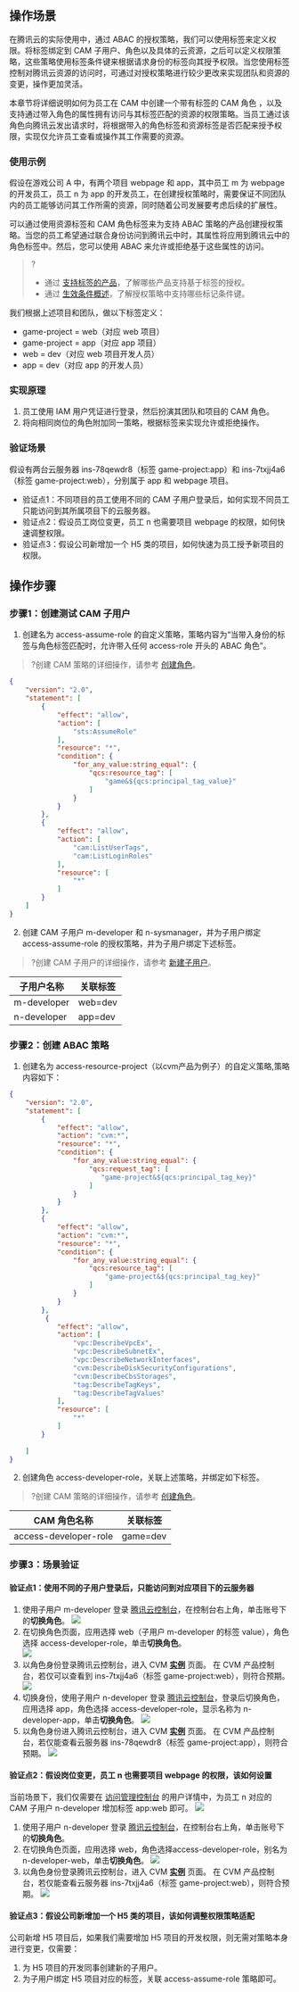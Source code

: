 ## 操作场景
在腾讯云的实际使用中，通过 ABAC 的授权策略，我们可以使用标签来定义权限。将标签绑定到 CAM 子用户、角色以及具体的云资源，之后可以定义权限策略，这些策略使用标签条件键来根据请求身份的标签向其授予权限。当您使用标签控制对腾讯云资源的访问时，可通过对授权策略进行较少更改来实现团队和资源的变更，操作更加灵活。

本章节将详细说明如何为员工在 CAM 中创建一个带有标签的 CAM 角色 ，以及支持通过带入角色的属性拥有访问与其标签匹配的资源的权限策略。当员工通过该角色向腾讯云发出请求时，将根据带入的角色标签和资源标签是否匹配来授予权限，实现仅允许员工查看或操作其工作需要的资源。

### 使用示例
假设在游戏公司 A 中，有两个项目 webpage 和 app，其中员工 m 为 webpage 的开发员工，员工 n 为 app 的开发员工，在创建授权策略时，需要保证不同团队内的员工能够访问其工作所需的资源，同时随着公司发展要考虑后续的扩展性。

可以通过使用资源标签和 CAM 角色标签来为支持 ABAC 策略的产品创建授权策略。当您的员工希望通过联合身份访问到腾讯云中时，其属性将应用到腾讯云中的角色标签中。然后，您可以使用 ABAC 来允许或拒绝基于这些属性的访问。
>?
>- 通过 [支持标签的产品](https://cloud.tencent.com/document/product/651/30727)，了解哪些产品支持基于标签的授权。
>- 通过 [生效条件概述](https://cloud.tencent.com/document/product/598/73088)，了解授权策略中支持哪些标记条件键。

我们根据上述项目和团队，做以下标签定义：
- game-project = web（对应 web 项目）
- game-project = app（对应 app 项目）
- web = dev（对应 web 项目开发人员）
- app = dev（对应 app 的开发人员）


### 实现原理
1. 员工使用 IAM 用户凭证进行登录，然后扮演其团队和项目的 CAM 角色。
2. 将向相同岗位的角色附加同一策略，根据标签来实现允许或拒绝操作。


### 验证场景
假设有两台云服务器 ins-78qewdr8（标签 game-project:app）和 ins-7txjj4a6（标签 game-project:web），分别属于 app 和 webpage 项目。
- 验证点1：不同项目的员工使用不同的 CAM 子用户登录后，如何实现不同员工只能访问到其所属项目下的云服务器。
- 验证点2：假设员工岗位变更，员工 n 也需要项目 webpage 的权限，如何快速调整权限。
- 验证点3：假设公司新增加一个 H5 类的项目，如何快速为员工授予新项目的权限。


## 操作步骤
### 步骤1：创建测试 CAM 子用户
1. 创建名为 access-assume-role 的自定义策略，策略内容为“当带入身份的标签与角色标签匹配时，允许带入任何 access-role 开头的 ABAC 角色”。
>?创建 CAM 策略的详细操作，请参考 [创建角色](https://cloud.tencent.com/document/product/598/19381)。
>
```json
{
    "version": "2.0",
    "statement": [
        {
            "effect": "allow",
            "action": [
                "sts:AssumeRole"
            ],
            "resource": "*",
            "condition": {
                "for_any_value:string_equal": {
                    "qcs:resource_tag": [
                        "game&${qcs:principal_tag_value}"
                    ]
                }
            }
        },
        {
            "effect": "allow",
            "action": [
                "cam:ListUserTags",
                "cam:ListLoginRoles"
            ],
            "resource": [
                "*"
            ]
        }
    ]
}
```

2. 创建 CAM 子用户 m-developer 和 n-sysmanager，并为子用户绑定 access-assume-role 的授权策略，并为子用户绑定下述标签。
>?创建 CAM 子用户的详细操作，请参考 [新建子用户](https://cloud.tencent.com/document/product/598/13674)。
>
<table>
<thead>
<tr>
<th>子用户名称</th>
<th>关联标签</th>
</tr>
</thead>
<tbody><tr>
<td>m-developer</td>
<td>web=dev</td>
</tr>
<tr>
<td>n-developer</td>
<td>app=dev</td>
</tr>
</tbody></table>


### 步骤2：创建 ABAC 策略
1. 创建名为 access-resource-project（以cvm产品为例子）的自定义策略,策略内容如下：
```json
{
    "version": "2.0",
    "statement": [
        {
            "effect": "allow",
            "action": "cvm:*",
            "resource": "*",
            "condition": {
                "for_any_value:string_equal": {
                    "qcs:request_tag": [
                       "game-project&${qcs:principal_tag_key}"
                    ]
                }
            }
        },
        {
            "effect": "allow",
            "action": "cvm:*",
            "resource": "*",
            "condition": {
                "for_any_value:string_equal": {
                    "qcs:resource_tag": [
                        "game-project&${qcs:principal_tag_key}"
                    ]
                }
            }
        },
         {
            "effect": "allow",
            "action": [
                "vpc:DescribeVpcEx",
                "vpc:DescribeSubnetEx",
                "vpc:DescribeNetworkInterfaces",
                "cvm:DescribeDiskSecurityConfigurations",
                "cvm:DescribeCbsStorages",
                "tag:DescribeTagKeys",
                "tag:DescribeTagValues"
            ],
            "resource": [
                "*"
            ]
        }
        
    ]
}
```
2. 创建角色 access-developer-role，关联上述策略，并绑定如下标签。
>?创建 CAM 策略的详细操作，请参考 [创建角色](https://cloud.tencent.com/document/product/598/19381)。
>
<table>
<thead>
<tr>
<th>CAM 角色名称</th>
<th>关联标签</th>
</tr>
</thead>
<tbody><tr>
<td>access-developer-role</td>
<td>game=dev</td>
</tr>
</tbody></table>


### 步骤3：场景验证

#### 验证点1：使用不同的子用户登录后，只能访问到对应项目下的云服务器
1. 使用子用户 m-developer 登录 [腾讯云控制台](https://console.cloud.tencent.com/)，在控制台右上角，单击账号下的**切换角色**。
![](https://qcloudimg.tencent-cloud.cn/raw/0c213170e58a4621a39c1d614c689b73.png) 
2. 在切换角色页面，应用选择 web（子用户 m-developer 的标签 value），角色选择 access-developer-role，单击**切换角色**。   
![](https://qcloudimg.tencent-cloud.cn/raw/b80b6ab6e4001fd2356819e68223524e.png)
3. 以角色身份登录腾讯云控制台，进入 CVM [**实例**](https://console.cloud.tencent.com/cvm/instance/index?rid=1) 页面。
在 CVM 产品控制台，若仅可以查看到 ins-7txjj4a6（标签 game-project:web），则符合预期。
![](https://qcloudimg.tencent-cloud.cn/raw/832430ec3fc305e0dee6bfce6f799653.png)    
4. 切换身份，使用子用户 n-developer 登录 [腾讯云控制台](https://console.cloud.tencent.com/)，登录后切换角色，应用选择 app，角色选择 access-developer-role，显示名称为 n-developer-app，单击**切换角色**。
![](https://qcloudimg.tencent-cloud.cn/raw/7a2477bc80b952490221cd387efd353f.png)         
5. 以角色身份进入腾讯云控制台，进入 CVM [**实例**](https://console.cloud.tencent.com/cvm/instance/index?rid=1) 页面。
在 CVM 产品控制台，若仅能查看云服务器 ins-78qewdr8（标签 game-project:app），则符合预期。
![](https://qcloudimg.tencent-cloud.cn/raw/c322e4bfcfb67b7b357c4fba000e10d1.png)        



#### 验证点2：假设岗位变更，员工 n 也需要项目 webpage 的权限，该如何设置

当前场景下，我们仅需要在 [访问管理控制台](https://console.cloud.tencent.com/cam) 的用户详情中，为员工 n 对应的 CAM 子用户 n-developer 增加标签 app:web 即可。
![](https://qcloudimg.tencent-cloud.cn/raw/0060ff47d34cfaf1533735eaec45777f.png)       


1. 使用子用户 n-developer 登录 [腾讯云控制台](https://console.cloud.tencent.com/)，在控制台右上角，单击账号下的**切换角色**。
2. 在切换角色页面，应用选择 web，角色选择access-developer-role，别名为 n-developer-web，单击**切换角色**。
![](https://qcloudimg.tencent-cloud.cn/raw/76f16e8a33dbb9374de2caa4f59fcc3c.png)    
3. 以角色身份登录腾讯云控制台，进入 CVM [**实例**](https://console.cloud.tencent.com/cvm/instance/index?rid=1) 页面。
在 CVM 产品控制台，若仅能查看云服务器 ins-7txjj4a6（标签 game-project:web），则符合预期。
![](https://qcloudimg.tencent-cloud.cn/raw/4132850abcee80d2b030c21042c82b5b.png)      





#### 验证点3：假设公司新增加一个 H5 类的项目，该如何调整权限策略适配

公司新增 H5 项目后，如果我们需要增加 H5 项目的开发权限，则无需对策略本身进行变更，仅需要：
1. 为 H5 项目的开发同事创建新的子用户。
2. 为子用户绑定 H5 项目对应的标签，关联 access-assume-role 策略即可。
